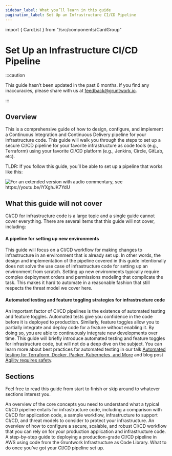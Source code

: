 ```yaml
---
sidebar_label: What you’ll learn in this guide
pagination_label: Set Up an Infrastructure CI/CD Pipeline
---
```


import { CardList } from "/src/components/CardGroup"

# Set Up an Infrastructure CI/CD Pipeline

:::caution

This guide hasn’t been updated in the past 6 months. If you find any inaccuracies, please share with us at feedback@gruntwork.io.

:::

## Overview

This is a comprehensive guide of how to design, configure, and implement a Continuous Integration and Continuous
Delivery pipeline for your infrastructure code. This guide will walk you through the steps to set up a secure CI/CD
pipeline for your favorite infrastructure as code tools (e.g., Terraform) using your favorite CI/CD platform (e.g.,
Jenkins, Circle, GitLab, etc).

TLDR: If you follow this guide, you’ll be able to set up a pipeline that works like this:

![For an extended version with audio commentary, see <https://youtu.be/iYXghJK7YdU>](/img/guides/build-it-yourself/pipelines/walkthrough.gif)

## What this guide will not cover

CI/CD for infrastructure code is a large topic and a single guide cannot cover everything. There
are several items that this guide will not cover, including:

<div className="dlist">

#### A pipeline for setting up new environments

This guide will focus on a CI/CD workflow for making changes to infrastructure in an environment that is already set
up. In other words, the design and implementation of the pipeline covered in this guide intentionally does not solve
the use case of infrastructure code for setting up an environment from scratch. Setting up new environments typically
require complex deployment orders and permissions modeling that complicate the task. This makes it hard to automate in
a reasonable fashion that still respects the threat model we cover here.

#### Automated testing and feature toggling strategies for infrastructure code

An important factor of CI/CD pipelines is the existence of automated testing and feature toggles. Automated tests give
you confidence in the code before it is deployed to production. Similarly, feature toggles allow you to partially
integrate and deploy code for a feature without enabling it. By doing so, you are able to continuously integrate new
developments over time. This guide will briefly introduce automated testing and feature toggles for infrastructure
code, but will not do a deep dive on the subject. You can learn more about best practices for automated testing in our
talk
[Automated
testing for Terraform, Docker, Packer, Kubernetes, and More](https://blog.gruntwork.io/new-talk-automated-testing-for-terraform-docker-packer-kubernetes-and-more-cba312171aa6) and blog post
[Agility requires safety](https://www.ybrikman.com/writing/2016/02/14/agility-requires-safety/).

</div>

## Sections

Feel free to read this guide from start to finish or skip around to whatever sections interest you.

<CardList>
  <Card
    title="Core Concepts"
    href="/docs/guides/build-it-yourself/pipelines/core-concepts/why-is-it-important-to-have-ci-cd"
  >
    An overview of the core concepts you need to understand what a typical CI/CD pipeline entails for infrastructure code,
    including a comparison with CI/CD for application code, a sample workflow, infrastructure to support CI/CD, and threat
    models to consider to protect your infrastructure.
  </Card>
  <Card
    title="Production-grade Design"
    href="/docs/guides/build-it-yourself/pipelines/production-grade-design/intro"
  >
    An overview of how to configure a secure, scalable, and robust CI/CD workflow that you can rely on for your
    production application and infrastructure code.
  </Card>
  <Card
    title="Deployment Walkthrough"
    href="/docs/guides/build-it-yourself/pipelines/deployment-walkthrough/pre-requisites"
  >
    A step-by-step guide to deploying a production-grade CI/CD pipeline in AWS using code from the Gruntwork
    Infrastructure as Code Library.
  </Card>
  <Card
    title="Next Steps"
    href="/docs/guides/build-it-yourself/pipelines/next-steps"
  >
    What to do once you’ve got your CI/CD pipeline set up.
  </Card>
</CardList>


<!-- ##DOCS-SOURCER-START
{"sourcePlugin":"local-copier","hash":"7bc81688253ed25fe174fa43506dcda0"}
##DOCS-SOURCER-END -->

